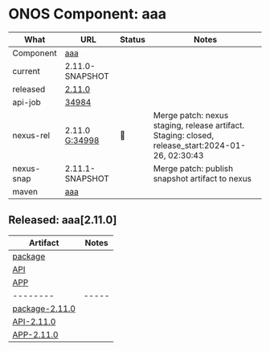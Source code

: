 ONOS Component: aaa
===================

| What | URL | Status | Notes |
| ---- | --- | ------ | ----- |
| Component  | [aaa](https://gerrit.opencord.org/plugins/gitiles/aaa) | | |
| current    | 2.11.0-SNAPSHOT | | |
| released   | [2.11.0](https://mvnrepository.com/artifact/org.opencord/aaa) | | |
| api-job    | [34984](https://gerrit.opencord.org/c/aaa/+/34984) | | |
| nexus-rel  | 2.11.0 [G:34998](https://gerrit.opencord.org/c/aaa/+/34998) | :hammer: | Merge patch: nexus staging, release artifact.  Staging: closed, release_start:2024-01-26, 02:30:43 |
| nexus-snap | 2.11.1-SNAPSHOT | | Merge patch: publish snapshot artifact to nexus |
| maven      | [aaa](https://mvnrepository.com/artifact/org.opencord/aaa) | | | Release staged on nexus, publishing to mvc |

## Released: aaa[2.11.0]

| Artifact | Notes |
| -------- | ----- |
| [package](https://mvnrepository.com/artifact/org.opencord/aaa) | |
| [API](https://mvnrepository.com/artifact/org.opencord/aaa-api) | |
| [APP](https://mvnrepository.com/artifact/org.opencord/aaa-app) | |
| -------- | ----- |
| [package-2.11.0](https://mvnrepository.com/artifact/org.opencord/aaa/2.11.0) | |
| [API-2.11.0](https://mvnrepository.com/artifact/org.opencord/aaa-api/2.11.0) | |
| [APP-2.11.0](https://mvnrepository.com/artifact/org.opencord/aaa-app/2.11.0) | |

